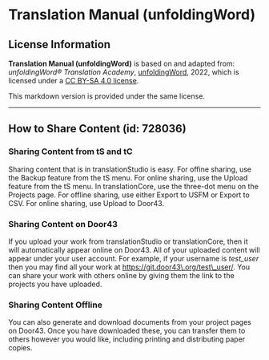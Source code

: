 # Translation Manual (unfoldingWord)

## License Information

**Translation Manual (unfoldingWord)** is based on and adapted from: _unfoldingWord® Translation Academy_, [unfoldingWord](https://unfoldingword.org/utw), 2022, which is licensed under a [CC BY-SA 4.0 license](https://creativecommons.org/licenses/by-sa/4.0/legalcode.en).

This markdown version is provided under the same license.



--------------------------------

## How to Share Content (id: 728036)

### Sharing Content from tS and tC

Sharing content that is in translationStudio is easy. For offine sharing, use the Backup feature from the tS menu. For online sharing, use the Upload feature from the tS menu. In translationCore, use the three\-dot menu on the Projects page. For offline sharing, use either Export to USFM or Export to CSV. For online sharing, use Upload to Door43\.

### Sharing Content on Door43

If you upload your work from translationStudio or translationCore, then it will automatically appear online on Door43\. All of your uploaded content will appear under your user account. For example, if your username is *test\_user* then you may find all your work at https://git.door43\.org/test\_user/. You can share your work with others online by giving them the link to the projects you have uploaded.

### Sharing Content Offline

You can also generate and download documents from your project pages on Door43\. Once you have downloaded these, you can transfer them to others however you would like, including printing and distributing paper copies.


